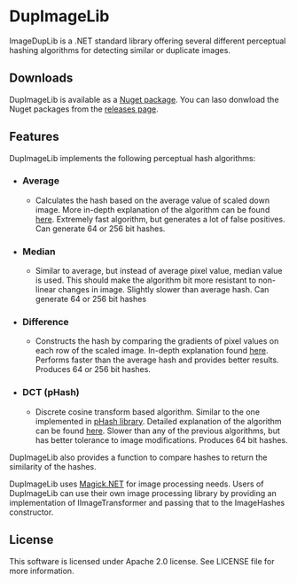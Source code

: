 # DupImageLib

ImageDupLib is a .NET standard library offering several different perceptual hashing algorithms for detecting similar or duplicate images.

## Downloads

DupImageLib is available as a [Nuget package](https://www.nuget.org/packages/DupImageLib/). You can laso donwload the Nuget packages from the [releases page](https://github.com/Quickshot/DupImageLib/releases).

## Features

DupImageLib implements the following perceptual hash algorithms:

- ### Average
  - Calculates the hash based on the average value of scaled down image. More in-depth explanation of the algorithm can be found [here](http://www.hackerfactor.com/blog/index.php?/archives/432-Looks-Like-It.html). Extremely fast algorithm, but generates a lot of false positives. Can generate 64 or 256 bit hashes.
- ### Median
  - Similar to average, but instead of average pixel value, median value is used. This should make the algorithm bit more resistant to non-linear changes in image. Slightly slower than average hash. Can generate 64 or 256 bit hashes
- ### Difference
  - Constructs the hash by comparing the gradients of pixel values on each row of the scaled image. In-depth explanation found [here](http://www.hackerfactor.com/blog/index.php?/archives/529-Kind-of-Like-That.html). Performs faster than the average hash and provides better results. Produces 64 or 256 bit hashes.
- ### DCT (pHash)
  - Discrete cosine transform based algorithm. Similar to the one implemented in [pHash library](http://www.phash.org/). Detailed explanation of the algorithm can be found [here](http://www.hackerfactor.com/blog/index.php?/archives/432-Looks-Like-It.html). Slower than any of the previous algorithms, but has better tolerance to image modifications. Produces 64 bit hashes.

DupImageLib also provides a function to compare hashes to return the similarity of the hashes.

DupImageLib uses [Magick.NET](https://github.com/dlemstra/Magick.NET) for image processing needs. Users of DupImageLib can use their own image processing library by providing an implementation of IImageTransformer and passing that to the ImageHashes constructor.

## License

This software is licensed under Apache 2.0 license. See LICENSE file for more information.